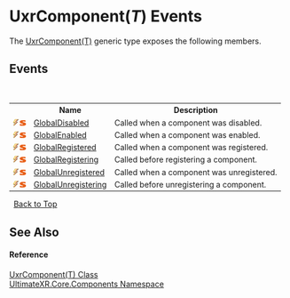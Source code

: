 # UxrComponent(*T*) Events
 

The <a href="T_UltimateXR_Core_Components_UxrComponent_1">UxrComponent(T)</a> generic type exposes the following members.


## Events
&nbsp;<table><tr><th></th><th>Name</th><th>Description</th></tr><tr><td>![Public event](media/pubevent.gif "Public event")![Static member](media/static.gif "Static member")</td><td><a href="E_UltimateXR_Core_Components_UxrComponent_1_GlobalDisabled">GlobalDisabled</a></td><td>
Called when a component was disabled.</td></tr><tr><td>![Public event](media/pubevent.gif "Public event")![Static member](media/static.gif "Static member")</td><td><a href="E_UltimateXR_Core_Components_UxrComponent_1_GlobalEnabled">GlobalEnabled</a></td><td>
Called when a component was enabled.</td></tr><tr><td>![Public event](media/pubevent.gif "Public event")![Static member](media/static.gif "Static member")</td><td><a href="E_UltimateXR_Core_Components_UxrComponent_1_GlobalRegistered">GlobalRegistered</a></td><td>
Called when a component was registered.</td></tr><tr><td>![Public event](media/pubevent.gif "Public event")![Static member](media/static.gif "Static member")</td><td><a href="E_UltimateXR_Core_Components_UxrComponent_1_GlobalRegistering">GlobalRegistering</a></td><td>
Called before registering a component.</td></tr><tr><td>![Public event](media/pubevent.gif "Public event")![Static member](media/static.gif "Static member")</td><td><a href="E_UltimateXR_Core_Components_UxrComponent_1_GlobalUnregistered">GlobalUnregistered</a></td><td>
Called when a component was unregistered.</td></tr><tr><td>![Public event](media/pubevent.gif "Public event")![Static member](media/static.gif "Static member")</td><td><a href="E_UltimateXR_Core_Components_UxrComponent_1_GlobalUnregistering">GlobalUnregistering</a></td><td>
Called before unregistering a component.</td></tr></table>&nbsp;
<a href="#uxrcomponent(*t*)-events">Back to Top</a>

## See Also


#### Reference
<a href="T_UltimateXR_Core_Components_UxrComponent_1">UxrComponent(T) Class</a><br /><a href="N_UltimateXR_Core_Components">UltimateXR.Core.Components Namespace</a><br />